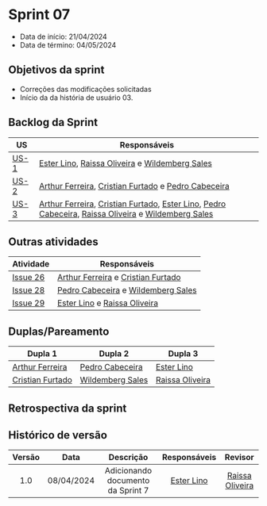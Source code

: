# Sprint 07

- Data de início: 21/04/2024
- Data de término: 04/05/2024

## Objetivos da sprint
* Correções das modificações solicitadas
* Início da da história de usuário 03.

## Backlog da Sprint
|**US**|**Responsáveis**|
|--------|-------------|
| [US-1](https://github.com/ResidenciaTICBrisa/T2G4-Querido-Diario/issues/4) | [Ester Lino](https://github.com/esteerlino), [Raissa Oliveira](https://github.com/raissamsoliveira) e [Wildemberg Sales](https://github.com/wildemberg-sales) |
| [US-2](https://github.com/ResidenciaTICBrisa/T2G4-Querido-Diario/issues/2) | [Arthur Ferreira](https://github.com/ArthurFerreiraRodrigues), [Cristian Furtado](https://github.com/csafurtado) e [Pedro Cabeceira](https://github.com/pkbceira03) |
| [US-3](https://github.com/ResidenciaTICBrisa/T2G4-Querido-Diario/issues/15) | [Arthur Ferreira](https://github.com/ArthurFerreiraRodrigues), [Cristian Furtado](https://github.com/csafurtado), [Ester Lino](https://github.com/esteerlino), [Pedro Cabeceira](https://github.com/pkbceira03), [Raissa Oliveira](https://github.com/raissamsoliveira) e [Wildemberg Sales](https://github.com/wildemberg-sales) |

## Outras atividades
|**Atividade**|**Responsáveis**|
|--------|-------------|
| [Issue 26](https://github.com/ResidenciaTICBrisa/T2G4-Querido-Diario/issues/26) | [Arthur Ferreira](https://github.com/ArthurFerreiraRodrigues) e [Cristian Furtado](https://github.com/csafurtado) |
| [Issue 28](https://github.com/ResidenciaTICBrisa/T2G4-Querido-Diario/issues/28) |  [Pedro Cabeceira](https://github.com/pkbceira03) e [Wildemberg Sales](https://github.com/wildemberg-sales)  |
| [Issue 29](https://github.com/ResidenciaTICBrisa/T2G4-Querido-Diario/issues/28) | [Ester Lino](https://github.com/esteerlino) e [Raissa Oliveira](https://github.com/raissamsoliveira) |

## Duplas/Pareamento
|**Dupla 1**|**Dupla 2**|**Dupla 3**|
|-----------|-----------|-----------|
| [Arthur Ferreira](https://github.com/ArthurFerreiraRodrigues) | [Pedro Cabeceira](https://github.com/pkbceira03) | [Ester Lino](https://github.com/esteerlino) |
| [Cristian Furtado](https://github.com/csafurtado) | [Wildemberg Sales](https://github.com/wildemberg-sales) | [Raissa Oliveira](https://github.com/raissamsoliveira) |

## Retrospectiva da sprint 

## Histórico de versão

| Versão |    Data    |   Descrição   |       Responsáveis        |                     Revisor                     |
| :----: | :--------: | :-----------: | :-----------------------: | :---------------------------------------------: |
|  1.0   | 08/04/2024  | Adicionando documento da Sprint 7 | [Ester Lino](https://github.com/esteerlino)                           |    [Raissa Oliveira](https://github.com/raissamsoliveira) |
